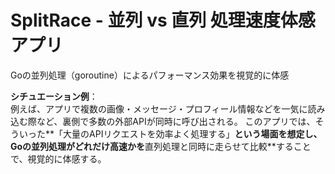 # SplitRace - 並列 vs 直列 処理速度体感アプリ

Goの並列処理（goroutine）によるパフォーマンス効果を視覚的に体感  

**シチュエーション例**：  
例えば、アプリで複数の画像・メッセージ・プロフィール情報などを一気に読み込む際など、裏側で多数の外部APIが同時に呼び出される。 
このアプリでは、そういった**「大量のAPIリクエストを効率よく処理する」**という場面を想定し、Goの並列処理がどれだけ高速かを**直列処理と同時に走らせて比較**することで、視覚的に体感する。
